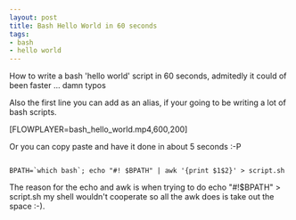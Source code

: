```yaml
--- 
layout: post
title: Bash Hello World in 60 seconds
tags: 
- bash
- hello world
---
```

How to write a bash 'hello world' script in 60 seconds, admitedly it could of been faster ... damn typos


Also the first line you can add as an alias, if your going to be writing a lot of bash scripts.


[FLOWPLAYER=bash_hello_world.mp4,600,200]

Or you can copy paste and have it done in about 5 seconds :-P

<code>
BPATH=`which bash`; echo "#! $BPATH" | awk '{print $1$2}' > script.sh
</code>

The reason for the echo and awk is when trying to do echo "#!$BPATH" > script.sh my shell wouldn't cooperate so all the awk does is take out the space :-).

